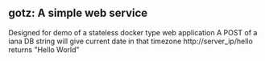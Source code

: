 ## gotz: A simple web service

  Designed for demo of a stateless docker type web application
  A POST of a iana DB string will give current date in that timezone
  http://server_ip/hello returns "Hello World"

